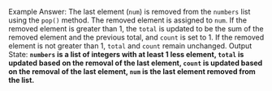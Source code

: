 Example Answer:
The last element (`num`) is removed from the `numbers` list using the `pop()` method. The removed element is assigned to `num`. If the removed element is greater than 1, the `total` is updated to be the sum of the removed element and the previous total, and `count` is set to 1. If the removed element is not greater than 1, `total` and `count` remain unchanged. 
Output State: **`numbers` is a list of integers with at least 1 less element, `total` is updated based on the removal of the last element, `count` is updated based on the removal of the last element, `num` is the last element removed from the list.**